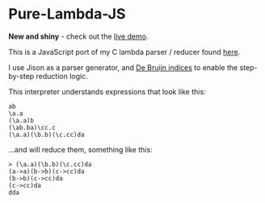 # Pure-Lambda-JS

**New and shiny** - check out the [live demo](https://lambda.how/).

This is a JavaScript port of my C lambda parser / reducer found [here](https://github.com/414owen/pure-lambda).

I use Jison as a parser generator, and [De Bruijn indices](https://en.wikipedia.org/wiki/De_Bruijn_index) to enable the step-by-step reduction logic.

This interpreter understands expressions that look like this:


```
ab
\a.a
(\a.a)b
(\ab.ba)\cc.c
(\a.a)(\b.b)(\c.cc)da
```

...and will reduce them, something like this:

```
> (\a.a)(\b.b)(\c.cc)da
(a->a)(b->b)(c->cc)da
(b->b)(c->cc)da
(c->cc)da
dda
```

